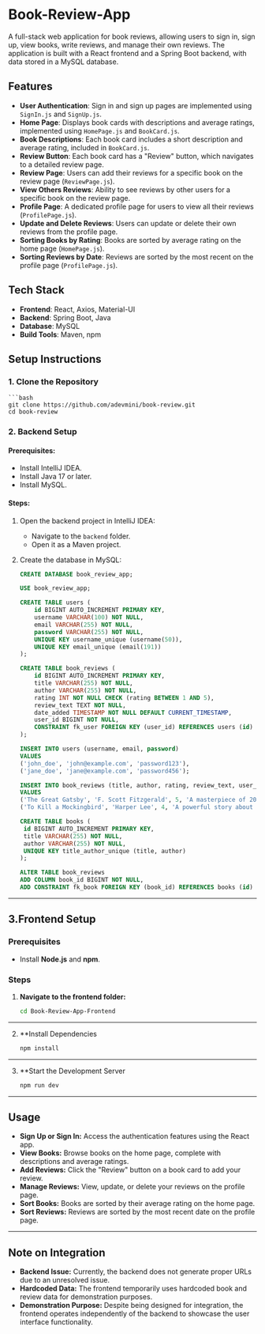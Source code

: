 # Book-Review-App

A full-stack web application for book reviews, allowing users to sign in, sign up, view books, write reviews, and manage their own reviews. The application is built with a React frontend and a Spring Boot backend, with data stored in a MySQL database.

## Features
- **User Authentication**: Sign in and sign up pages are implemented using `SignIn.js` and `SignUp.js`.
- **Home Page**: Displays book cards with descriptions and average ratings, implemented using `HomePage.js` and `BookCard.js`.
- **Book Descriptions**: Each book card includes a short description and average rating, included in `BookCard.js`.
- **Review Button**: Each book card has a "Review" button, which navigates to a detailed review page.
- **Review Page**: Users can add their reviews for a specific book on the review page (`ReviewPage.js`).
- **View Others Reviews**: Ability to see reviews by other users for a specific book on the review page.
- **Profile Page**: A dedicated profile page for users to view all their reviews (`ProfilePage.js`).
- **Update and Delete Reviews**: Users can update or delete their own reviews from the profile page.
- **Sorting Books by Rating**: Books are sorted by average rating on the home page (`HomePage.js`).
- **Sorting Reviews by Date**: Reviews are sorted by the most recent on the profile page (`ProfilePage.js`).

## Tech Stack
- **Frontend**: React, Axios, Material-UI
- **Backend**: Spring Boot, Java
- **Database**: MySQL
- **Build Tools**: Maven, npm

## Setup Instructions

### 1. Clone the Repository
    ```bash
    git clone https://github.com/adevmini/book-review.git
    cd book-review
   


### 2. Backend Setup

#### Prerequisites:
- Install IntelliJ IDEA.
- Install Java 17 or later.
- Install MySQL.

#### Steps:
1. Open the backend project in IntelliJ IDEA:
   - Navigate to the `backend` folder.
   - Open it as a Maven project.

2. Create the database in MySQL:
   ```sql
   CREATE DATABASE book_review_app;

   USE book_review_app;

   CREATE TABLE users (
       id BIGINT AUTO_INCREMENT PRIMARY KEY,
       username VARCHAR(100) NOT NULL,
       email VARCHAR(255) NOT NULL,
       password VARCHAR(255) NOT NULL,
       UNIQUE KEY username_unique (username(50)),
       UNIQUE KEY email_unique (email(191))
   );

   CREATE TABLE book_reviews (
       id BIGINT AUTO_INCREMENT PRIMARY KEY,
       title VARCHAR(255) NOT NULL,
       author VARCHAR(255) NOT NULL,
       rating INT NOT NULL CHECK (rating BETWEEN 1 AND 5),
       review_text TEXT NOT NULL,
       date_added TIMESTAMP NOT NULL DEFAULT CURRENT_TIMESTAMP,
       user_id BIGINT NOT NULL,
       CONSTRAINT fk_user FOREIGN KEY (user_id) REFERENCES users (id) ON DELETE CASCADE
   );

   INSERT INTO users (username, email, password)
   VALUES
   ('john_doe', 'john@example.com', 'password123'),
   ('jane_doe', 'jane@example.com', 'password456');

   INSERT INTO book_reviews (title, author, rating, review_text, user_id)
   VALUES
   ('The Great Gatsby', 'F. Scott Fitzgerald', 5, 'A masterpiece of 20th-century literature.', 1),
   ('To Kill a Mockingbird', 'Harper Lee', 4, 'A powerful story about justice and morality.', 2);

   CREATE TABLE books (
    id BIGINT AUTO_INCREMENT PRIMARY KEY,
    title VARCHAR(255) NOT NULL,
    author VARCHAR(255) NOT NULL,
    UNIQUE KEY title_author_unique (title, author)
   );

   ALTER TABLE book_reviews
   ADD COLUMN book_id BIGINT NOT NULL,
   ADD CONSTRAINT fk_book FOREIGN KEY (book_id) REFERENCES books (id) ON DELETE CASCADE;

---

## 3.Frontend Setup

### Prerequisites
- Install **Node.js** and **npm**.

### Steps
1. **Navigate to the frontend folder:**
   ```bash
   cd Book-Review-App-Frontend
---

2. **Install Dependencies
   ```bash
   npm install
---

3. **Start the Development Server
   ```bash
   npm run dev
---

## Usage
- **Sign Up or Sign In:** Access the authentication features using the React app.
- **View Books:** Browse books on the home page, complete with descriptions and average ratings.
- **Add Reviews:** Click the "Review" button on a book card to add your review.
- **Manage Reviews:** View, update, or delete your reviews on the profile page.
- **Sort Books:** Books are sorted by their average rating on the home page.
- **Sort Reviews:** Reviews are sorted by the most recent date on the profile page.

---

## Note on Integration
- **Backend Issue:** Currently, the backend does not generate proper URLs due to an unresolved issue.
- **Hardcoded Data:** The frontend temporarily uses hardcoded book and review data for demonstration purposes.
- **Demonstration Purpose:** Despite being designed for integration, the frontend operates independently of the backend to showcase the user interface functionality.


   


